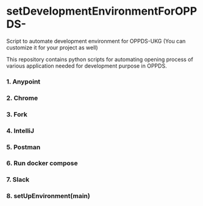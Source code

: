 # setDevelopmentEnvironmentForOPPDS-
Script to automate development environment for OPPDS-UKG (You can customize it for your project as well)

This repository contains python scripts for automating opening process of various application needed for development purpose in OPPDS.

### 1. Anypoint
### 2. Chrome
### 3. Fork
### 4. IntelliJ
### 5. Postman
### 6. Run docker compose
### 7. Slack
### 8. setUpEnvironment(main)